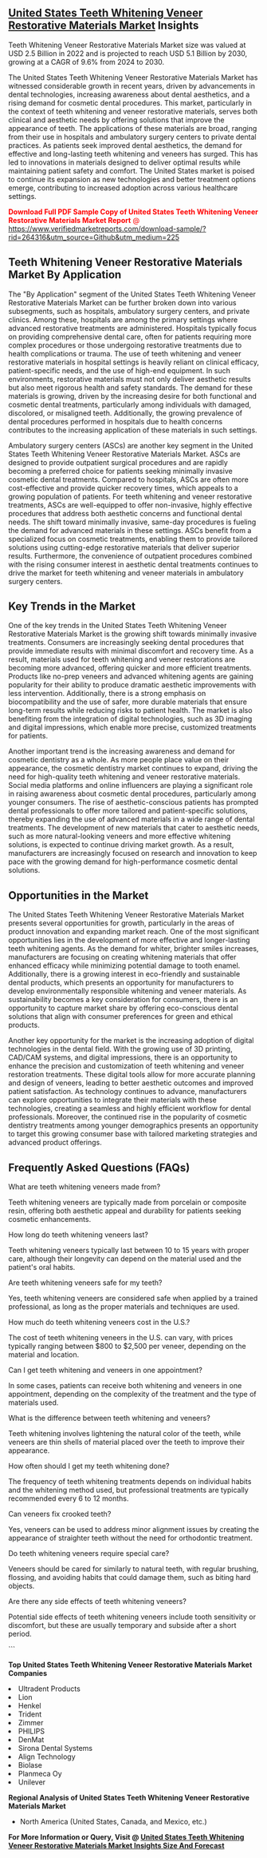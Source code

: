<h2><a href="https://www.verifiedmarketreports.com/download-sample/?rid=264316&amp;utm_source=Github&amp;utm_medium=225" target="_blank">United States Teeth Whitening Veneer Restorative Materials Market</a> Insights</h2><p>Teeth Whitening Veneer Restorative Materials Market size was valued at USD 2.5 Billion in 2022 and is projected to reach USD 5.1 Billion by 2030, growing at a CAGR of 9.6% from 2024 to 2030.</p><p> <p>The United States Teeth Whitening Veneer Restorative Materials Market has witnessed considerable growth in recent years, driven by advancements in dental technologies, increasing awareness about dental aesthetics, and a rising demand for cosmetic dental procedures. This market, particularly in the context of teeth whitening and veneer restorative materials, serves both clinical and aesthetic needs by offering solutions that improve the appearance of teeth. The applications of these materials are broad, ranging from their use in hospitals and ambulatory surgery centers to private dental practices. As patients seek improved dental aesthetics, the demand for effective and long-lasting teeth whitening and veneers has surged. This has led to innovations in materials designed to deliver optimal results while maintaining patient safety and comfort. The United States market is poised to continue its expansion as new technologies and better treatment options emerge, contributing to increased adoption across various healthcare settings. <p><span class=""><span style="color: #ff0000;"><strong>Download Full PDF Sample Copy of United States Teeth Whitening Veneer Restorative Materials Market Report</strong> @ </span><a href="https://www.verifiedmarketreports.com/download-sample/?rid=264316&amp;utm_source=Github&amp;utm_medium=225" target="_blank">https://www.verifiedmarketreports.com/download-sample/?rid=264316&amp;utm_source=Github&amp;utm_medium=225</a></span></p></p> <h2>Teeth Whitening Veneer Restorative Materials Market By Application</h2> <p>The "By Application" segment of the United States Teeth Whitening Veneer Restorative Materials Market can be further broken down into various subsegments, such as hospitals, ambulatory surgery centers, and private clinics. Among these, hospitals are among the primary settings where advanced restorative treatments are administered. Hospitals typically focus on providing comprehensive dental care, often for patients requiring more complex procedures or those undergoing restorative treatments due to health complications or trauma. The use of teeth whitening and veneer restorative materials in hospital settings is heavily reliant on clinical efficacy, patient-specific needs, and the use of high-end equipment. In such environments, restorative materials must not only deliver aesthetic results but also meet rigorous health and safety standards. The demand for these materials is growing, driven by the increasing desire for both functional and cosmetic dental treatments, particularly among individuals with damaged, discolored, or misaligned teeth. Additionally, the growing prevalence of dental procedures performed in hospitals due to health concerns contributes to the increasing application of these materials in such settings.</p> <p>Ambulatory surgery centers (ASCs) are another key segment in the United States Teeth Whitening Veneer Restorative Materials Market. ASCs are designed to provide outpatient surgical procedures and are rapidly becoming a preferred choice for patients seeking minimally invasive cosmetic dental treatments. Compared to hospitals, ASCs are often more cost-effective and provide quicker recovery times, which appeals to a growing population of patients. For teeth whitening and veneer restorative treatments, ASCs are well-equipped to offer non-invasive, highly effective procedures that address both aesthetic concerns and functional dental needs. The shift toward minimally invasive, same-day procedures is fueling the demand for advanced materials in these settings. ASCs benefit from a specialized focus on cosmetic treatments, enabling them to provide tailored solutions using cutting-edge restorative materials that deliver superior results. Furthermore, the convenience of outpatient procedures combined with the rising consumer interest in aesthetic dental treatments continues to drive the market for teeth whitening and veneer materials in ambulatory surgery centers.</p> <h2>Key Trends in the Market</h2> <p>One of the key trends in the United States Teeth Whitening Veneer Restorative Materials Market is the growing shift towards minimally invasive treatments. Consumers are increasingly seeking dental procedures that provide immediate results with minimal discomfort and recovery time. As a result, materials used for teeth whitening and veneer restorations are becoming more advanced, offering quicker and more efficient treatments. Products like no-prep veneers and advanced whitening agents are gaining popularity for their ability to produce dramatic aesthetic improvements with less intervention. Additionally, there is a strong emphasis on biocompatibility and the use of safer, more durable materials that ensure long-term results while reducing risks to patient health. The market is also benefiting from the integration of digital technologies, such as 3D imaging and digital impressions, which enable more precise, customized treatments for patients.</p> <p>Another important trend is the increasing awareness and demand for cosmetic dentistry as a whole. As more people place value on their appearance, the cosmetic dentistry market continues to expand, driving the need for high-quality teeth whitening and veneer restorative materials. Social media platforms and online influencers are playing a significant role in raising awareness about cosmetic dental procedures, particularly among younger consumers. The rise of aesthetic-conscious patients has prompted dental professionals to offer more tailored and patient-specific solutions, thereby expanding the use of advanced materials in a wide range of dental treatments. The development of new materials that cater to aesthetic needs, such as more natural-looking veneers and more effective whitening solutions, is expected to continue driving market growth. As a result, manufacturers are increasingly focused on research and innovation to keep pace with the growing demand for high-performance cosmetic dental solutions.</p> <h2>Opportunities in the Market</h2> <p>The United States Teeth Whitening Veneer Restorative Materials Market presents several opportunities for growth, particularly in the areas of product innovation and expanding market reach. One of the most significant opportunities lies in the development of more effective and longer-lasting teeth whitening agents. As the demand for whiter, brighter smiles increases, manufacturers are focusing on creating whitening materials that offer enhanced efficacy while minimizing potential damage to tooth enamel. Additionally, there is a growing interest in eco-friendly and sustainable dental products, which presents an opportunity for manufacturers to develop environmentally responsible whitening and veneer materials. As sustainability becomes a key consideration for consumers, there is an opportunity to capture market share by offering eco-conscious dental solutions that align with consumer preferences for green and ethical products.</p> <p>Another key opportunity for the market is the increasing adoption of digital technologies in the dental field. With the growing use of 3D printing, CAD/CAM systems, and digital impressions, there is an opportunity to enhance the precision and customization of teeth whitening and veneer restoration treatments. These digital tools allow for more accurate planning and design of veneers, leading to better aesthetic outcomes and improved patient satisfaction. As technology continues to advance, manufacturers can explore opportunities to integrate their materials with these technologies, creating a seamless and highly efficient workflow for dental professionals. Moreover, the continued rise in the popularity of cosmetic dentistry treatments among younger demographics presents an opportunity to target this growing consumer base with tailored marketing strategies and advanced product offerings.</p> <h2>Frequently Asked Questions (FAQs)</h2> <p>What are teeth whitening veneers made from?</p> <p>Teeth whitening veneers are typically made from porcelain or composite resin, offering both aesthetic appeal and durability for patients seeking cosmetic enhancements.</p> <p>How long do teeth whitening veneers last?</p> <p>Teeth whitening veneers typically last between 10 to 15 years with proper care, although their longevity can depend on the material used and the patient's oral habits.</p> <p>Are teeth whitening veneers safe for my teeth?</p> <p>Yes, teeth whitening veneers are considered safe when applied by a trained professional, as long as the proper materials and techniques are used.</p> <p>How much do teeth whitening veneers cost in the U.S.?</p> <p>The cost of teeth whitening veneers in the U.S. can vary, with prices typically ranging between $800 to $2,500 per veneer, depending on the material and location.</p> <p>Can I get teeth whitening and veneers in one appointment?</p> <p>In some cases, patients can receive both whitening and veneers in one appointment, depending on the complexity of the treatment and the type of materials used.</p> <p>What is the difference between teeth whitening and veneers?</p> <p>Teeth whitening involves lightening the natural color of the teeth, while veneers are thin shells of material placed over the teeth to improve their appearance.</p> <p>How often should I get my teeth whitening done?</p> <p>The frequency of teeth whitening treatments depends on individual habits and the whitening method used, but professional treatments are typically recommended every 6 to 12 months.</p> <p>Can veneers fix crooked teeth?</p> <p>Yes, veneers can be used to address minor alignment issues by creating the appearance of straighter teeth without the need for orthodontic treatment.</p> <p>Do teeth whitening veneers require special care?</p> <p>Veneers should be cared for similarly to natural teeth, with regular brushing, flossing, and avoiding habits that could damage them, such as biting hard objects.</p> <p>Are there any side effects of teeth whitening veneers?</p> <p>Potential side effects of teeth whitening veneers include tooth sensitivity or discomfort, but these are usually temporary and subside after a short period.</p> ```</p><p><strong>Top United States Teeth Whitening Veneer Restorative Materials Market Companies</strong></p><div data-test-id=""><p><li>Ultradent Products</li><li> Lion</li><li> Henkel</li><li> Trident</li><li> Zimmer</li><li> PHILIPS</li><li> DenMat</li><li> Sirona Dental Systems</li><li> Align Technology</li><li> Biolase</li><li> Planmeca Oy</li><li> Unilever</li></p><div><strong>Regional Analysis of&nbsp;United States Teeth Whitening Veneer Restorative Materials Market</strong></div><ul><li dir="ltr"><p dir="ltr">North America&nbsp;(United States, Canada, and Mexico, etc.)</p></li></ul><p><strong>For More Information or Query, Visit @&nbsp;</strong><strong><a href="https://www.verifiedmarketreports.com/product/teeth-whitening-veneer-restorative-materials-market/?utm_source=Github&amp;utm_medium=225" target="_blank">United States Teeth Whitening Veneer Restorative Materials Market Insights Size And Forecast</a></strong></p></div>

